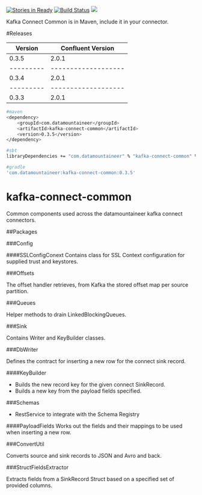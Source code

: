 [![Stories in Ready](https://badge.waffle.io/datamountaineer/kafka-connect-common.png?label=ready&title=Ready)](https://waffle.io/datamountaineer/kafka-connect-common)
[![Build Status](https://travis-ci.org/datamountaineer/kafka-connect-common.svg?branch=master)](https://travis-ci.org/datamountaineer/kafka-connect-common)
[<img src="https://img.shields.io/badge/latest%20release-v0.3.5-blue.svg?label=latest%20release"/>](http://search.maven.org/#search%7Cga%7C1%7Cg%3A%22com.datamountaineer%22%20AND%20a%3A%22kafka-connect-common%22)

Kafka Connect Common is in Maven, include it in your connector.


#Releases


| Version | Confluent Version |
|---------|-------------------|
| 0.3.5   | 2.0.1             |
|---------|-------------------|
| 0.3.4   | 2.0.1             |
|---------|-------------------|
| 0.3.3   | 2.0.1             |


```bash
#maven
<dependency>
	<groupId>com.datamountaineer</groupId>
	<artifactId>kafka-connect-common</artifactId>
	<version>0.3.5</version>
</dependency>

#sbt
libraryDependencies += "com.datamountaineer" % "kafka-connect-common" % "0.3.5"

#gradle
'com.datamountaineer:kafka-connect-common:0.3.5'
```

# kafka-connect-common
Common components used across the datamountaineer kafka connect connectors.

##Packages

###Config

####SSLConfigConext
Contains class for SSL Context configuration for supplied trust and keystores.

###Offsets

The offset handler retrieves, from Kafka the stored offset map per source partition.

###Queues

Helper methods to drain LinkedBlockingQueues.

###Sink

Contains Writer and KeyBuilder classes.

###DbWriter

Defines the contract for inserting a new row for the connect sink record.

####KeyBuilder

* Builds the new record key for the given connect SinkRecord.
* Builds a new key from the payload fields specified.

###Schemas

* RestService to integrate with the Schema Registry

####PayloadFields
Works out the fields and their mappings to be used when inserting a new row.

###ConvertUtil

Converts source and sink records to JSON and Avro and back.

###StructFieldsExtractor

Extracts fields from a SinkRecord Struct based on a specified set of provided columns.
